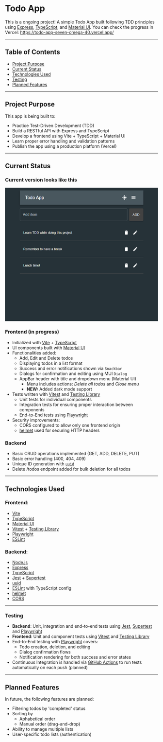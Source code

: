 # Todo App

This is a ongoing project! A simple Todo App built following TDD principles using [Express](https://expressjs.com/), [TypeScript](https://www.typescriptlang.org/), and [Material UI](https://mui.com/material-ui/). You can check the progress in Vercel: https://todo-app-seven-omega-40.vercel.app/

---

## Table of Contents

- [Project Purpose](#project-purpose)
- [Current Status](#current-status)
- [Technologies Used](#technologies-used)
- [Testing](#testing)
- [Planned Features](#planned-features)

---

## Project Purpose

This app is being built to:

- Practice Test-Driven Development (TDD)
- Build a RESTful API with Express and TypeScript
- Develop a frontend using Vite + TypeScript + Material UI
- Learn proper error handling and validation patterns
- Publish the app using a production platform (Vercel)

---

## Current Status

### Current version looks like this

<img src="./versions/TodoApp_0.4.png" alt="Todo App version 0.3"/>

### Frontend (in progress)

- Initialized with [Vite](https://vitejs.dev/) + [TypeScript](https://www.typescriptlang.org/)
- UI components built with [Material UI](https://mui.com/)
- Functionalities added:
  - Add, Edit and Delete todos
  - Displaying todos in a list format
  - Success and error notifications shown via `Snackbar`
  - Dialogs for confirmation and editing using MUI `Dialog`
  - AppBar header with title and dropdown menu (Material UI)
    - Menu includes actions: *Delete all todos* and *Close menu*
    - **NEW:** Added dark mode support
- Tests written with [Vitest](https://vitest.dev/) and [Testing Library](https://testing-library.com/)
  - Unit tests for individual components
  - Integration tests for ensuring proper interaction between components
  - End-to-End tests using [Playwright](https://playwright.dev/)
- Security improvements:
  - CORS configured to allow only one frontend origin
  - [helmet](https://helmetjs.github.io/) used for securing HTTP headers

### Backend

- Basic CRUD operations implemented (GET, ADD, DELETE, PUT)
- Basic error handling (400, 404, 409)
- Unique ID generation with [`uuid`](https://www.npmjs.com/package/uuid)
- Delete /todos endpoint added for bulk deletion for all todos

---

## Technologies Used

### Frontend:

- [Vite](https://vitejs.dev/)
- [TypeScript](https://www.typescriptlang.org/)
- [Material UI](https://mui.com/)
- [Vitest](https://vitest.dev/) + [Testing Library](https://testing-library.com/)
- [Playwright](https://playwright.dev/)
- [ESLint](https://eslint.org/)

### Backend:

- [Node.js](https://nodejs.org/)
- [Express](https://expressjs.com/)
- [TypeScript](https://www.typescriptlang.org/)
- [Jest](https://jestjs.io/) + [Supertest](https://github.com/visionmedia/supertest)
- [uuid](https://www.npmjs.com/package/uuid)
- [ESLint](https://eslint.org/) with TypeScript config
- [helmet](https://helmetjs.github.io/)
- [CORS](https://expressjs.com/en/resources/middleware/cors.html)

---

### Testing

- **Backend**: Unit, integration and end-to-end tests using [Jest](https://jestjs.io/), [Supertest](https://github.com/visionmedia/supertest) and [Playwright](https://playwright.dev/)
- **Frontend**: Unit and component tests using [Vitest](https://vitest.dev/) and [Testing Library](https://testing-library.com/)
- End-to-End testing with [Playwright](https://playwright.dev/) covers:
  - Todo creation, deletion, and editing
  - Dialog confirmation flows
  - Notification rendering for both success and error states
- Continuous Integration is handled via [GitHub Actions](https://docs.github.com/en/actions) to run tests automatically on each push (planned)

---

## Planned Features

In future, the following features are planned:

- Filtering todos by 'completed' status
- Sorting by
  - Aphabetical order
  - Manual order (drag-and-drop)
- Ability to manage multiple lists
- User-specific todo lists (authentication)
